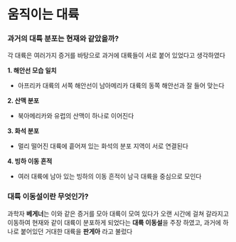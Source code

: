 # 움직이는 대륙

### 과거의 대륙 분포는 현재와 같았을까?

각 대륙은 여러가지 증거를 바탕으로 과거에 대륙들이 서로 붙어 있었다고 생각하였다


**1. 해안선 모습 일치**
- 아프리카 대륙의 서쪽 해안선이 남아메리카 대륙의 동쪽 해안선과 잘 들어 맞는다



**2. 산맥 분포**
- 북아메리카와 유럽의 산맥이 하나로 이어진다

**3. 화석 분포**
- 멀리 떨어진 대륙에 흩어져 있는 화석의 분포 지역이 서로 연결된다

**4. 빙하 이동 흔적**
- 여러 대륙에 남아 있는 빙하의 이동 흔적이 남극 대륙을 중심으로 모인다

### 대륙 이동설이란 무엇인가?

과학자 **베게너**는 이와 같은 증거를 모아 대륙이 모여 있다가 오랜 시간에 걸쳐 갈라지고 이동하여 현재와 같이 대륙이 분포하게 되었다는 **대륙 이동설**을 주장 하였고, 과거에 하나로 붙어있던 거대한 대륙을 **판게아** 라고 불렀다



